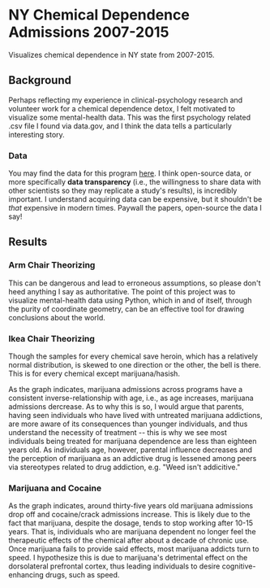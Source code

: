 # NY Chemical Dependence Admissions 2007-2015
Visualizes chemical dependence in NY state from 2007-2015.

## Background
Perhaps reflecting my experience in clinical-psychology research and volunteer work for a chemical dependence detox, I felt motivated to visualize some mental-health data. 
This was the first psychology related .csv file I found via data.gov, and I think the data tells a particularly interesting story.

### Data
You may find the data for this program [here](https://catalog.data.gov/dataset/chemical-dependence-treatment-program-admissions-beginning-2007). I think open-source data, or more specifically **data transparency** (i.e., the willingness to share data with other scientists
so they may replicate a study's results), is incredibly important. I understand acquiring data can be expensive, but it shouldn't be *that* expensive in modern times. Paywall the papers, open-source the data I say! 

## Results
### Arm Chair Theorizing
This can be dangerous and lead to erroneous assumptions, so please don't heed anything I say as authoritative. The point of this project was to visualize mental-health data using Python, which in and of itself, through the purity of coordinate geometry, can be an effective tool for drawing conclusions about the world.

### Ikea Chair Theorizing
Though the samples for every chemical save heroin, which has a relatively normal distribution, is skewed to one direction or the other, the bell is there. This is for every chemical except marijuana/hasish. 

As the graph indicates, marijuana admissions across programs have a consistent inverse-relationship with age, i.e., as age increases, marijuana admissions dercrease. As to why this is so, I would argue that parents, having seen individuals who have lived with untreated marijuana addictions, are more aware of its consequences than younger individuals, and thus understand the necessity of treatment -- this is why we see most individuals being treated for marijuana dependence are less than eighteen years old. As individuals age, however, parental influence decreases and the perception of marijuana as an addictive drug is lessened among peers via stereotypes related to drug addiction, e.g. "Weed isn't addicitive."

### Marijuana and Cocaine
As the graph indicates, around thirty-five years old marijuana admissions drop off and cocaine/crack admissions increase. This is likely due to the fact that marijuana, despite the dosage, tends to stop working after 10-15 years. That is, individuals who are marijuana dependent no longer feel the therapeutic effects of the chemical after about a decade of chronic use. Once marijuana fails to provide said effects, most marijuana addicts turn to speed. I hypothesize this is due to marijuana's detrimental effect on the dorsolateral prefrontal cortex, thus leading individuals to desire cognitive-enhancing drugs, such as speed. 
